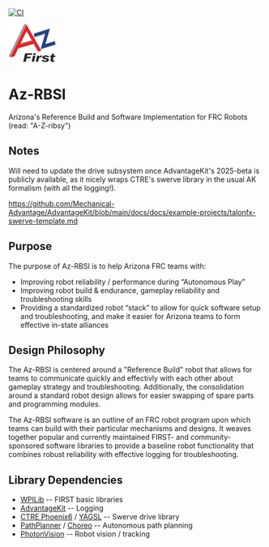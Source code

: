 [![CI](https://github.com/AZ-First/Az-RBSI/actions/workflows/main.yml/badge.svg)](https://github.com/AZ-First/Az-RBSI/actions/workflows/main.yml)


![AzFIRST Logo](https://github.com/AZ-First/Az-RBSI/blob/main/AZ-First-logo.png?raw=true)

# Az-RBSI
Arizona's Reference Build and Software Implementation for FRC Robots (read: "A-Z-ribsy")

## Notes

Will need to update the drive subsystem once AdvantageKit's 2025-beta is
publicly available, as it nicely wraps CTRE's swerve library in the usual
AK formalism (with all the logging!).

https://github.com/Mechanical-Advantage/AdvantageKit/blob/main/docs/docs/example-projects/talonfx-swerve-template.md


## Purpose

The purpose of Az-RBSI is to help Arizona FRC teams with:
* Improving robot reliability / performance during “Autonomous Play”
* Improving robot build & endurance, gameplay reliability and troubleshooting
    skills
* Providing a standardized robot “stack” to allow for quick software setup and
    troubleshooting, and make it easier for Arizona teams to form effective
    in-state alliances


## Design Philosophy

The Az-RBSI is centered around a "Reference Build" robot that allows for teams
to communicate quickly and effectivly with each other about gameplay strategy
and troubleshooting.  Additionally, the consolidation around a standard robot
design allows for easier swapping of spare parts and programming modules.

The Az-RBSI software is an outline of an FRC robot program upon which teams can
build with their particular mechanisms and designs.  It weaves together popular
and currently maintained FIRST- and community-sponsored software libraries to
provide a baseline robot functionality that combines robust reliability with
effective logging for troubleshooting.


## Library Dependencies

* [WPILib](https://docs.wpilib.org/en/stable/index.html) -- FIRST basic libraries
* [AdvantageKit](https://github.com/Mechanical-Advantage/AdvantageKit/blob/main/docs/WHAT-IS-ADVANTAGEKIT.md) -- Logging
* [CTRE Phoenix6](https://v6.docs.ctr-electronics.com/en/stable/docs/api-reference/mechanisms/swerve/swerve-overview.html) / [YAGSL](https://yagsl.gitbook.io/yagsl) -- Swerve drive library
* [PathPlanner](https://pathplanner.dev/home.html) / [Choreo](https://sleipnirgroup.github.io/Choreo/) -- Autonomous path planning
* [PhotonVision](https://docs.photonvision.org/en/latest/) -- Robot vision / tracking
